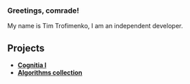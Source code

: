 ### Greetings, comrade!

My name is Tim Trofimenko, I am an independent developer.

## Projects

* [**Cognitia I**](https://github.com/timattt/Cognitia-I)
* [**Algorithms collection**](https://github.com/timattt/Project-algorithms-collection)
